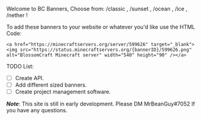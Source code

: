 Welcome to BC Banners, Choose from: /classic , /sunset , /ocean , /ice , /nether !

To add these banners to your website or whatever you'd like use the HTML Code:

```
<a href="https://minecraftservers.org/server/599626" target="_blank"><img src="https://status.minecraftservers.org/{bannerID}/599626.png" alt="BlossomCraft Minecraft server" width="540" height="90" /></a>
```

TODO List:
- [ ] Create API.
- [ ] Add different sized banners.
- [ ] Create project management software.

***Note***: This site is still in early development. Please DM MrBeanGuy#7052 If you have any questions.
